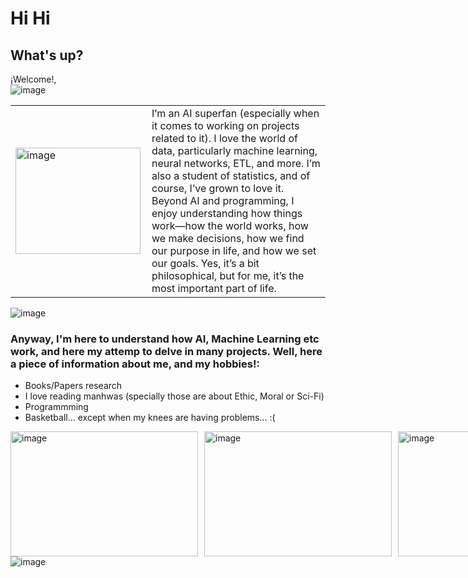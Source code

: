 # Hi Hi
## What's up? <br>

¡Welcome!,  <br>
![image](https://github.com/user-attachments/assets/270cb393-8c6a-4868-a8df-3447116a0525)

<table style="border: none;">
  <tr style="border: none;">
    <td style="border: none; padding-right: 10px;">
      <img src="https://github.com/user-attachments/assets/889fad8d-362f-4a79-925d-409da55b426a" alt="image" width="200" height="170">
    </td>
    <td style="border: none;">
      <div>I’m an AI superfan (especially when it comes to working on projects related to it). I love the world of data, particularly machine learning, neural networks, ETL, and more.
I’m also a student of statistics, and of course, I’ve grown to love it. Beyond AI and programming, I enjoy understanding how things work—how the world works, how we make decisions, how we find our purpose in life, and how we set our goals.
Yes, it’s a bit philosophical, but for me, it’s the most important part of life.</div>
    </td>
  </tr>
</table>
 <img src="https://github.com/user-attachments/assets/57fa6782-8257-4894-a159-07c6d5540683" alt='image'>

### Anyway, I'm here to understand how AI, Machine Learning etc work, and here my attemp to delve in many projects. Well, here a piece of information about me, and my hobbies!:
<ul>
  <li>Books/Papers research</li>
  <li>I love reading manhwas (specially those are about Ethic, Moral or Sci-Fi)</li>
  <li>Programmming</li>
  <li>Basketball... except when my knees are having problems... :(</li>
</ul>


<div style="display: flex; justify-content: space-between; align-items: center;">
  <img src="https://github.com/user-attachments/assets/422f2381-197a-4ae2-a521-333fd00bb1a4" alt="image" width="300" height="200" style="margin-right: 10px;">
  <img src="https://github.com/user-attachments/assets/0f497d48-8d63-4053-ba8f-21cf63c75b8f" alt="image" width="300" height="200" style="margin-right: 10px;">
  <img src="https://github.com/user-attachments/assets/ac2e45f9-5ca7-41ba-b361-074366d788c8" alt="image" width="200" height="200">
</div>
 <img src="https://github.com/user-attachments/assets/57fa6782-8257-4894-a159-07c6d5540683" alt='image'>


